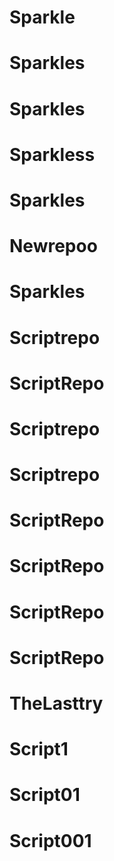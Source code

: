 # Sparkle
# Sparkles
# Sparkles
# Sparkless
# Sparkles
# Newrepoo
# Sparkles
# Scriptrepo
# ScriptRepo
# Scriptrepo
# Scriptrepo
# ScriptRepo
# ScriptRepo
# ScriptRepo
# ScriptRepo
# TheLasttry
# Script1
# Script01
# Script001
